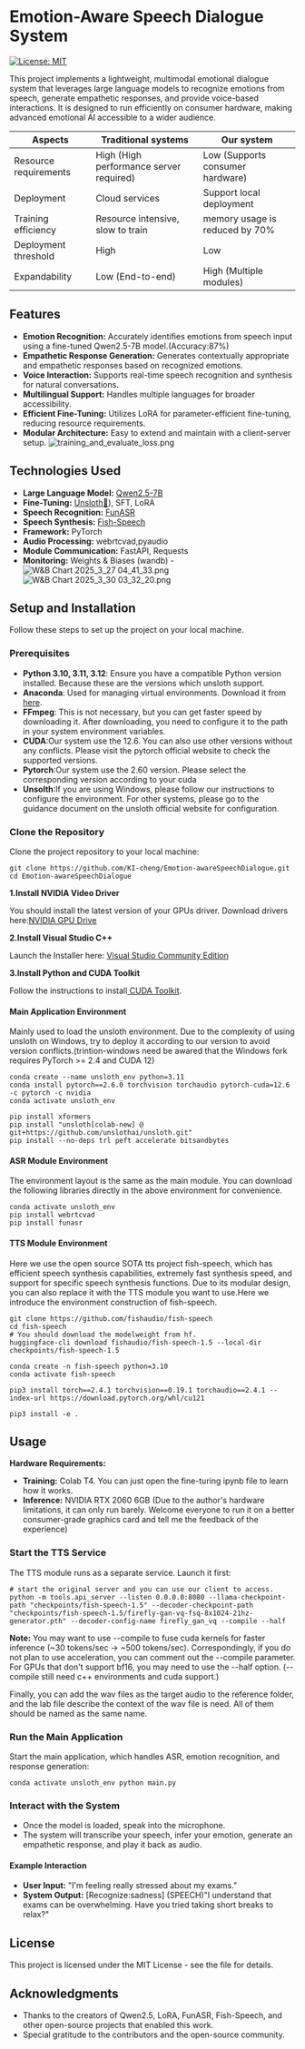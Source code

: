 # Emotion-Aware Speech Dialogue System

[![License: MIT](https://img.shields.io/badge/License-MIT-yellow.svg)](https://opensource.org/licenses/MIT)

This project implements a lightweight, multimodal emotional dialogue system that leverages large language models to recognize emotions from speech, generate empathetic responses, and provide voice-based interactions. It is designed to run efficiently on consumer hardware, making advanced emotional AI accessible to a wider audience.

| **Aspects**           | **Traditional systems**                  | **Our system**                     |
| --------------------- | ---------------------------------------- | ---------------------------------- |
| Resource requirements | High  (High performance server required) | Low   (Supports consumer hardware) |
| Deployment            | Cloud services                           | Support local deployment           |
| Training efficiency   | Resource intensive, slow to train        | memory usage is reduced by 70%     |
| Deployment threshold  | High                                     | Low                                |
| Expandability         | Low (End-to-end)                         | High (Multiple modules)            |

## Features

- **Emotion Recognition:** Accurately identifies emotions from speech input using a fine-tuned Qwen2.5-7B model.(Accuracy:87%)
- **Empathetic Response Generation:** Generates contextually appropriate and empathetic responses based on recognized emotions.
- **Voice Interaction:** Supports real-time speech recognition and synthesis for natural conversations.
- **Multilingual Support:** Handles multiple languages for broader accessibility.
- **Efficient Fine-Tuning:** Utilizes LoRA for parameter-efficient fine-tuning, reducing resource requirements.
- **Modular Architecture:** Easy to extend and maintain with a client-server setup.
![training_and_evaluate_loss.png](fine_turning%2Ftraining_and_evaluate_loss.png)

## Technologies Used

- **Large Language Model:** [Qwen2.5-7B](https://github.com/QwenLM/Qwen2.5)
- **Fine-Tuning:**  [Unsloth🦥](https://github.com/unslothai/unsloth)), SFT, LoRA 
- **Speech Recognition:** [FunASR](https://github.com/modelscope/FunASR)
- **Speech Synthesis:** [Fish-Speech](https://github.com/fishaudio/fish-speech)
- **Framework:** PyTorch
- **Audio Processing:** webrtcvad,pyaudio
- **Module Communication:** FastAPI, Requests
- **Monitoring:** Weights & Biases (wandb)
-![W&B Chart 2025_3_27 04_41_33.png](fine_turning%2FW%26B%20Chart%202025_3_27%2004_41_33.png)
![W&B Chart 2025_3_30 03_32_20.png](fine_turning%2FW%26B%20Chart%202025_3_30%2003_32_20.png)

## Setup and Installation

Follow these steps to set up the project on your local machine.

### Prerequisites

- **Python 3.10, 3.11, 3.12**: Ensure you have a compatible Python version installed. Because these are the versions which unsloth support.
- **Anaconda**: Used for managing virtual environments. Download it from [here](https://www.anaconda.com/products/distribution).
- **FFmpeg**: This is not necessary, but you can get faster speed by downloading it. After downloading, you need to configure it to the path in your system environment variables.
- **CUDA**:Our system use the 12.6. You can also use other versions without any conflicts. Please visit the pytorch official website to check the supported versions.
- **Pytorch**:Our system use the 2.60 version. Please select the corresponding version according to your cuda
- **Unsolth**:If you are using Windows, please follow our instructions to configure the environment. For other systems, please go to the guidance document on the unsloth official website for configuration.

### Clone the Repository

Clone the project repository to your local machine:

```
git clone https://github.com/KI-cheng/Emotion-awareSpeechDialogue.git 
cd Emotion-awareSpeechDialogue
```
**1.Install NVIDIA Video Driver**

You should install the latest version of your GPUs driver. Download drivers here:[NVIDIA GPU Drive](https://www.nvidia.com/en-us/drivers/)

**2.Install Visual Studio C++**

Launch the Installer here:  [Visual Studio Community Edition](https://visualstudio.microsoft.com/zh-hans/vs/community/)

**3.Install Python and CUDA Toolkit**

Follow the instructions to install[ CUDA Toolkit](https://developer.nvidia.com/cuda-toolkit-archive).


#### Main Application Environment

Mainly used to load the unsloth environment. Due to the complexity of using unsloth on Windows, try to deploy it according to our version to avoid version conflicts.(trintion-windows need be awared that the Windows fork requires PyTorch >= 2.4 and CUDA 12)

```
conda create --name unsloth_env python=3.11
conda install pytorch==2.6.0 torchvision torchaudio pytorch-cuda=12.6 -c pytorch -c nvidia
conda activate unsloth_env

pip install xformers
pip install "unsloth[colab-new] @ git+https://github.com/unslothai/unsloth.git"
pip install --no-deps trl peft accelerate bitsandbytes
```

#### ASR Module Environment

The environment layout is the same as the main module. You can download the following libraries directly in the above environment for convenience.
```
conda activate unsloth_env
pip install webrtcvad
pip install funasr
```

#### TTS Module Environment
Here we use the open source SOTA tts project fish-speech, which has efficient speech synthesis capabilities, extremely fast synthesis speed, and support for specific speech synthesis functions. Due to its modular design, you can also replace it with the TTS module you want to use.Here we introduce the environment construction of fish-speech.

```
git clone https://github.com/fishaudio/fish-speech
cd fish-speech
# You should download the modelweight from hf.
huggingface-cli download fishaudio/fish-speech-1.5 --local-dir checkpoints/fish-speech-1.5

conda create -n fish-speech python=3.10
conda activate fish-speech

pip3 install torch==2.4.1 torchvision==0.19.1 torchaudio==2.4.1 --index-url https://download.pytorch.org/whl/cu121

pip3 install -e .
```


## Usage
**Hardware Requirements:**

- **Training:** Colab T4. You can just open the fine-turing ipynb file to learn how it works.
- **Inference:** NVIDIA RTX 2060 6GB (Due to the author's hardware limitations, it can only run barely. Welcome everyone to run it on a better consumer-grade graphics card and tell me the feedback of the experience)

### Start the TTS Service

The TTS module runs as a separate service. Launch it first:

```
# start the original server and you can use our client to access.
python -m tools.api_server --listen 0.0.0.0:8080 --llama-checkpoint-path "checkpoints/fish-speech-1.5" --decoder-checkpoint-path "checkpoints/fish-speech-1.5/firefly-gan-vq-fsq-8x1024-21hz-generator.pth" --decoder-config-name firefly_gan_vq --compile --half
```
**Note:** You may want to use --compile to fuse cuda kernels for faster inference (~30 tokens/sec -> ~500 tokens/sec).
Correspondingly, if you do not plan to use acceleration, you can comment out the --compile parameter.
For GPUs that don't support bf16, you may need to use the --half option.
(--compile still need c++ environments and cuda support.)

Finally, you can add the wav files as the target audio to the reference folder,  and the lab file describe the context of the wav file is need. All of them should be named as the same name.

### Run the Main Application

Start the main application, which handles ASR, emotion recognition, and response generation:

```
conda activate unsloth_env python main.py
```

### Interact with the System

- Once the model is loaded, speak into the microphone.
- The system will transcribe your speech, infer your emotion, generate an empathetic response, and play it back as audio.

#### Example Interaction

- **User Input:** "I'm feeling really stressed about my exams."
- **System Output:** [Recognize:sadness] (SPEECH)"I understand that exams can be overwhelming. Have you tried taking short breaks to relax?"


## License

This project is licensed under the MIT License - see the  file for details.

## Acknowledgments

- Thanks to the creators of Qwen2.5, LoRA, FunASR, Fish-Speech, and other open-source projects that enabled this work.
- Special gratitude to the contributors and the open-source community.